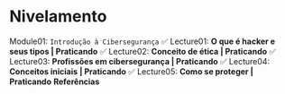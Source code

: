 # Nivelamento

Module01: `Introdução à Cibersegurança`
✅ Lecture01: **O que é hacker e seus tipos | Praticando**
✅ Lecture02: **Conceito de ética | Praticando**
✅ Lecture03: **Profissões em cibersegurança | Praticando**
✅ Lecture04: **Conceitos iniciais | Praticando**
✅ Lecture05: **Como se proteger | Praticando**
**Referências**
